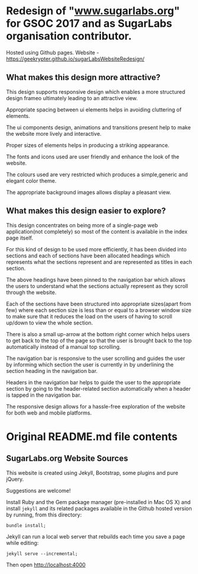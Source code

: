 # Redesign of "www.sugarlabs.org" for GSOC 2017 and as SugarLabs organisation contributor. 
Hosted using Github pages. 
Website - https://geekrypter.github.io/sugarLabsWebsiteRedesign/

## What makes this design more attractive?

This design supports responsive design which enables a more structured design frameo ultimately leading to an attractive view.

Appropriate spacing between ui elements helps in avoiding cluttering of elements.

The ui components design, animations and transitions present help to make the website more lively and interactive.

Proper sizes of elements helps in producing a striking appearance.

The fonts and icons used are user friendly and enhance the look of the website.

The colours used are very restricted which produces a simple,generic and elegant color theme.

The appropriate background images allows display a pleasant view.

## What makes this design easier to explore?

This design concentrates on being more of a single-page web application(not completely) so most of the content is available in the index page itself. 

For this kind of design to be used more efficiently, it has been divided into sections and each of sections have been allocated headings which represents what the sections represent and are represented as titles in each section.

The above headings have been pinned to the navigation bar which allows the users to understand what the sections actually represent as they scroll through the website.

Each of the sections have been structured into appropriate sizes(apart from few) where each section size is less than or equal to a browser window size to make sure that it reduces the load on the users of having to scroll up/down to view the whole section.

There is also a small up-arrow at the bottom right corner which helps users to get back to the top of the page so that the user is brought back to the top automatically  instead of a manual top scrolling.

The navigation bar is responsive to the user scrolling and guides the user by informing which section the user is currently in by underlining the section heading in the navigation bar.

Headers in the navigation bar helps to guide the user to the appropriate section by going to the header-related section automatically when a header is tapped in the navigation bar.

The responsive design allows for a hassle-free exploration of the website for both web and mobile platforms.

# Original README.md file contents
## SugarLabs.org Website Sources

This website is created using Jekyll, Bootstrap, some plugins and pure jQuery.

Suggestions are welcome!

Install Ruby and the Gem package manager (pre-installed in Mac OS X) and install `jekyll` and its related packages available in the Github hosted version by running, from this directory:

    bundle install;

Jekyll can run a local web server that rebuilds each time you save a page while editing:

    jekyll serve --incremental;

Then open [http://localhost:4000](http://localhost:4000)
